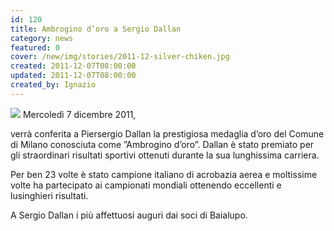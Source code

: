 ```yaml
---
id: 120
title: Ambrogino d’oro a Sergio Dallan
category: news
featured: 0
cover: /new/img/stories/2011-12-silver-chiken.jpg
created: 2011-12-07T08:00:00
updated: 2011-12-07T08:00:00
created_by: Ignazio
---
```


<img class="float-start mr-3 w-[300px]" src="/new/img/stories/2011-12-silver-chiken.jpg"/>
Mercoledì 7 dicembre 2011,

verrà conferita a Piersergio Dallan la prestigiosa medaglia d’oro del Comune di Milano conosciuta come ”Ambrogino d’oro”.
Dallan è stato premiato per gli straordinari risultati sportivi ottenuti durante la sua lunghissima carriera.

Per ben 23 volte è stato campione italiano di acrobazia aerea e moltissime volte ha partecipato ai campionati mondiali ottenendo eccellenti e lusinghieri risultati.

A Sergio Dallan i più affettuosi auguri dai soci di Baialupo.
